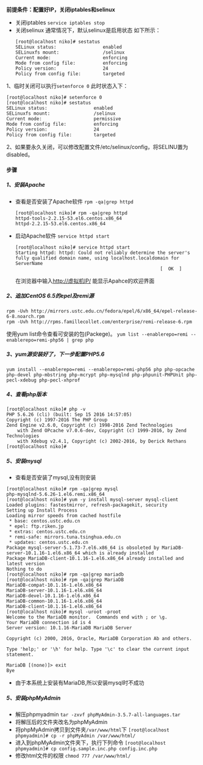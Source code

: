 **前提条件：配置好IP，关闭iptables和selinux**

* 关闭iptables
  `service iptables stop`
* 关闭selinux
  通常情况下，默认selinux是启用状态
  如下所示：
  ```
  [root@localhost niko]# sestatus
  SELinux status:                 enabled
  SELinuxfs mount:                /selinux
  Current mode:                   enforcing
  Mode from config file:          enforcing
  Policy version:                 24
  Policy from config file:        targeted
  ```


1、临时关闭可以执行`setenforce 0`
此时状态入下：

```
[root@localhost niko]# setenforce 0
[root@localhost niko]# sestatus
SELinux status:                 enabled
SELinuxfs mount:                /selinux
Current mode:                   permissive
Mode from config file:          enforcing
Policy version:                 24
Policy from config file:        targeted
```

2、如果要永久关闭，可以修改配置文件\/etc\/selinux\/config，将SELINU置为disabled。

#### 步骤

##### 1、安装Apache

* 查看是否安装了Apache软件
  `rpm -qa|grep httpd`

  ```
  [root@localhost niko]# rpm -qa|grep httpd
  httpd-tools-2.2.15-53.el6.centos.x86_64
  httpd-2.2.15-53.el6.centos.x86_64
  ```

* 启动Apache软件
  `service httpd start`

  ```
  [root@localhost niko]# service httpd start
  Starting httpd: httpd: Could not reliably determine the server's fully qualified domain name, using localhost.localdomain for ServerName
                                                       [  OK  ]
  ```

  在浏览器中输入[http:\/\/虚拟机IP\/](http://虚拟机IP/) 能显示Apahce的欢迎界面


##### 2、追加CentOS 6.5的epel及remi源

```
rpm -Uvh http://mirrors.ustc.edu.cn/fedora/epel/6/x86_64/epel-release-6-8.noarch.rpm
rpm -Uvh http://rpms.famillecollet.com/enterprise/remi-release-6.rpm
```

使用yum list命令查看可安装的包\(Packege\)。
`yum list --enablerepo=remi --enablerepo=remi-php56 | grep php`

##### 3、yum源安装好了，下一步配置PHP5.6

```
yum install --enablerepo=remi --enablerepo=remi-php56 php php-opcache php-devel php-mbstring php-mcrypt php-mysqlnd php-phpunit-PHPUnit php-pecl-xdebug php-pecl-xhprof
```

##### 4、查看php版本

```
[root@localhost niko]# php -v
PHP 5.6.26 (cli) (built: Sep 15 2016 14:57:05) 
Copyright (c) 1997-2016 The PHP Group
Zend Engine v2.6.0, Copyright (c) 1998-2016 Zend Technologies
    with Zend OPcache v7.0.6-dev, Copyright (c) 1999-2016, by Zend Technologies
    with Xdebug v2.4.1, Copyright (c) 2002-2016, by Derick Rethans
[root@localhost niko]# 

```

##### 5、安装mysql

* 查看是否安装了mysql,没有则安装

```
[root@localhost niko]# rpm -qa|grep mysql
php-mysqlnd-5.6.26-1.el6.remi.x86_64
[root@localhost niko]# yum -y install mysql-server mysql-client
Loaded plugins: fastestmirror, refresh-packagekit, security
Setting up Install Process
Loading mirror speeds from cached hostfile
 * base: centos.ustc.edu.cn
 * epel: ftp.riken.jp
 * extras: centos.ustc.edu.cn
 * remi-safe: mirrors.tuna.tsinghua.edu.cn
 * updates: centos.ustc.edu.cn
Package mysql-server-5.1.73-7.el6.x86_64 is obsoleted by MariaDB-server-10.1.16-1.el6.x86_64 which is already installed
Package MariaDB-client-10.1.16-1.el6.x86_64 already installed and latest version
Nothing to do
[root@localhost niko]# rpm -qa|grep mariadb
[root@localhost niko]# rpm -qa|grep MariaDB
MariaDB-compat-10.1.16-1.el6.x86_64
MariaDB-server-10.1.16-1.el6.x86_64
MariaDB-devel-10.1.16-1.el6.x86_64
MariaDB-common-10.1.16-1.el6.x86_64
MariaDB-client-10.1.16-1.el6.x86_64
[root@localhost niko]# mysql -uroot -proot
Welcome to the MariaDB monitor.  Commands end with ; or \g.
Your MariaDB connection id is 4
Server version: 10.1.16-MariaDB MariaDB Server

Copyright (c) 2000, 2016, Oracle, MariaDB Corporation Ab and others.

Type 'help;' or '\h' for help. Type '\c' to clear the current input statement.

MariaDB [(none)]> exit
Bye

```

* 由于本系统上安装有MariaDB,所以安装mysql时不成功

##### 5、安装phpMyAdmin
* 解压phpmyadmin
`tar -zxvf phpMyAdmin-3.5.7-all-languages.tar`
* 将解压后的文件夹改名为phpMyAdmin
* 将phpMyAdmin拷贝到文件夹`/var/www/html`下
`[root@localhost phpmyadmin]# cp -r phpMyAdmin /var/www/html/`
* 进入到phpMyAdmin文件夹下，执行下列命令
`[root@localhost phpmyadmin]# cp config.sample.inc.php config.inc.php  `
* 修改html文件的权限
`chmod 777 /var/www/html/`